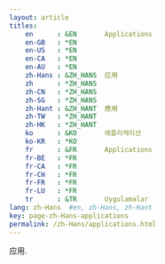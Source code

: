 ```yaml
---
layout: article
titles:
    en      : &EN       Applications
    en-GB   : *EN
    en-US   : *EN
    en-CA   : *EN
    en-AU   : *EN
    zh-Hans : &ZH_HANS  应用
    zh      : *ZH_HANS
    zh-CN   : *ZH_HANS
    zh-SG   : *ZH_HANS
    zh-Hant : &ZH_HANT  應用
    zh-TW   : *ZH_HANT
    zh-HK   : *ZH_HANT
    ko      : &KO       애플리케이션
    ko-KR   : *KO
    fr      : &FR       Applications
    fr-BE   : *FR
    fr-CA   : *FR
    fr-CH   : *FR
    fr-FR   : *FR
    fr-LU   : *FR
    tr      : &TR       Uygulamalar
lang: zh-Hans  #en, zh-Hans, zh-Hant
key: page-zh-Hans-applications
permalink: /zh-Hans/applications.html
---
```


应用.
